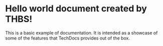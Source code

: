 # Hello world document created by THBS!

This is a basic example of documentation. It is intended as a showcase of some of the
features that TechDocs provides out of the box.

